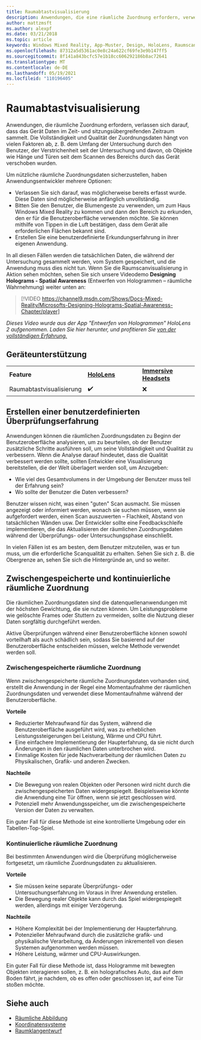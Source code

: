 ```yaml
---
title: Raumabtastvisualisierung
description: Anwendungen, die eine räumliche Zuordnung erfordern, verwenden das Gerät, um Daten im Laufe der Zeit und sitzungsübergreifend zu sammeln.
author: mattzmsft
ms.author: alexpf
ms.date: 03/21/2018
ms.topic: article
keywords: Windows Mixed Reality, App-Muster, Design, HoloLens, Raumscan, räumliche Abbildung, Gitter, Mixed Reality-Headset, Windows Mixed Reality-Headset, Virtual Reality-Headset, HoloLens
ms.openlocfilehash: 87312a5d5361ac0e8c24a622cf69fe3e9b147ff5
ms.sourcegitcommit: 8f141a843bcfc57e1b18cc606292186b8ac72641
ms.translationtype: MT
ms.contentlocale: de-DE
ms.lasthandoff: 05/19/2021
ms.locfileid: "110196405"
---
```

# <a name="room-scan-visualization"></a>Raumabtastvisualisierung

Anwendungen, die räumliche Zuordnung erfordern, verlassen sich darauf, dass das Gerät Daten im Zeit- und sitzungsübergreifenden Zeitraum sammelt. Die Vollständigkeit und Qualität der Zuordnungsdaten hängt von vielen Faktoren ab, z. B. dem Umfang der Untersuchung durch den Benutzer, der Verstrichenheit seit der Untersuchung und davon, ob Objekte wie Hänge und Türen seit dem Scannen des Bereichs durch das Gerät verschoben wurden.

Um nützliche räumliche Zuordnungsdaten sicherzustellen, haben Anwendungsentwickler mehrere Optionen:
* Verlassen Sie sich darauf, was möglicherweise bereits erfasst wurde. Diese Daten sind möglicherweise anfänglich unvollständig.
* Bitten Sie den Benutzer, die Blumengeste zu verwenden, um zum Haus Windows Mixed Reality zu kommen und dann den Bereich zu erkunden, den er für die Benutzeroberfläche verwenden möchte. Sie können mithilfe von Tippen in die Luft bestätigen, dass dem Gerät alle erforderlichen Flächen bekannt sind.
* Erstellen Sie eine benutzerdefinierte Erkundungserfahrung in ihrer eigenen Anwendung.

In all diesen Fällen werden die tatsächlichen Daten, die während der Untersuchung gesammelt werden, vom System gespeichert, und die Anwendung muss dies nicht tun. Wenn Sie die Raumscanvisualisierung in Aktion sehen möchten, sehen Sie sich unsere Videodemo **Designing Holograms - Spatial Awareness** (Entwerfen von Hologrammen – räumliche Wahrnehmung) weiter unten an:

> [!VIDEO https://channel9.msdn.com/Shows/Docs-Mixed-Reality/Microsofts-Designing-Holograms-Spatial-Awareness-Chapter/player]

*Dieses Video wurde aus der App "Entwerfen von Hologrammen" HoloLens 2 aufgenommen. Laden Sie hier herunter, und profitieren Sie [von der vollständigen Erfahrung.](https://aka.ms/dhapp)*

## <a name="device-support"></a>Geräteunterstützung

<table>
    <colgroup>
    <col width="33%" />
    <col width="33%" />
    <col width="33%" />
    </colgroup>
    <tr>
        <td><strong>Feature</strong></td>
        <td><a href="/hololens/hololens1-hardware"><strong>HoloLens</strong></a></td>
        <td><a href="../discover/immersive-headset-hardware-details.md"><strong>Immersive Headsets</strong></a></td>
    </tr>
     <tr>
        <td>Raumabtastvisualisierung</td>
        <td>✔️</td>
        <td>❌</td>
    </tr>
</table>

## <a name="building-a-custom-scanning-experience"></a>Erstellen einer benutzerdefinierten Überprüfungserfahrung

Anwendungen können die räumlichen Zuordnungsdaten zu Beginn der Benutzeroberfläche analysieren, um zu beurteilen, ob der Benutzer zusätzliche Schritte ausführen soll, um seine Vollständigkeit und Qualität zu verbessern. Wenn die Analyse darauf hindeutet, dass die Qualität verbessert werden sollte, sollten Entwickler eine Visualisierung bereitstellen, die der Welt überlagert werden soll, um Anzugeben:
* Wie viel des Gesamtvolumens in der Umgebung der Benutzer muss teil der Erfahrung sein?
* Wo sollte der Benutzer die Daten verbessern?

Benutzer wissen nicht, was einen "guten" Scan ausmacht. Sie müssen angezeigt oder informiert werden, wonach sie suchen müssen, wenn sie aufgefordert werden, einen Scan auszuwerten – Flachkeit, Abstand von tatsächlichen Wänden usw. Der Entwickler sollte eine Feedbackschleife implementieren, die das Aktualisieren der räumlichen Zuordnungsdaten während der Überprüfungs- oder Untersuchungsphase einschließt.

In vielen Fällen ist es am besten, dem Benutzer mitzuteilen, was er tun muss, um die erforderliche Scanqualität zu erhalten. Sehen Sie sich z. B. die Obergrenze an, sehen Sie sich die Hintergründe an, und so weiter.

## <a name="cached-versus-continuous-spatial-mapping"></a>Zwischengespeicherte und kontinuierliche räumliche Zuordnung

Die räumlichen Zuordnungsdaten sind die datenquellenanwendungen mit der höchsten Gewichtung, die sie nutzen können. Um Leistungsprobleme wie gelöschte Frames oder Stuttern zu vermeiden, sollte die Nutzung dieser Daten sorgfältig durchgeführt werden.

Aktive Überprüfungen während einer Benutzeroberfläche können sowohl vorteilhaft als auch schädlich sein, sodass Sie basierend auf der Benutzeroberfläche entscheiden müssen, welche Methode verwendet werden soll.

### <a name="cached-spatial-mapping"></a>Zwischengespeicherte räumliche Zuordnung

Wenn zwischengespeicherte räumliche Zuordnungsdaten vorhanden sind, erstellt die Anwendung in der Regel eine Momentaufnahme der räumlichen Zuordnungsdaten und verwendet diese Momentaufnahme während der Benutzeroberfläche.

**Vorteile**
* Reduzierter Mehraufwand für das System, während die Benutzeroberfläche ausgeführt wird, was zu erheblichen Leistungssteigerungen bei Leistung, Wärme und CPU führt.
* Eine einfachere Implementierung der Haupterfahrung, da sie nicht durch Änderungen in den räumlichen Daten unterbrochen wird.
* Einmalige Kosten für jede Nachverarbeitung der räumlichen Daten zu Physikalischen, Grafik- und anderen Zwecken.

**Nachteile**
* Die Bewegung von realen Objekten oder Personen wird nicht durch die zwischengespeicherten Daten widergespiegelt. Beispielsweise könnte die Anwendung eine Tür öffnen, wenn sie jetzt geschlossen wird.
* Potenziell mehr Anwendungsspeicher, um die zwischengespeicherte Version der Daten zu verwalten.

Ein guter Fall für diese Methode ist eine kontrollierte Umgebung oder ein Tabellen-Top-Spiel.

### <a name="continuous-spatial-mapping"></a>Kontinuierliche räumliche Zuordnung

Bei bestimmten Anwendungen wird die Überprüfung möglicherweise fortgesetzt, um räumliche Zuordnungsdaten zu aktualisieren.

**Vorteile**
* Sie müssen keine separate Überprüfungs- oder Untersuchungserfahrung im Voraus in Ihrer Anwendung erstellen.
* Die Bewegung realer Objekte kann durch das Spiel widergespiegelt werden, allerdings mit einiger Verzögerung.

**Nachteile**
* Höhere Komplexität bei der Implementierung der Haupterfahrung.
* Potenzieller Mehraufwand durch die zusätzliche grafik- und physikalische Verarbeitung, da Änderungen inkrementell von diesen Systemen aufgenommen werden müssen.
* Höhere Leistung, wärmer und CPU-Auswirkungen.

Ein guter Fall für diese Methode ist, dass Hologramme mit bewegten Objekten interagieren sollen, z. B. ein holografisches Auto, das auf dem Boden fährt, je nachdem, ob es offen oder geschlossen ist, auf eine Tür stoßen möchte.

## <a name="see-also"></a>Siehe auch

* [Räumliche Abbildung](spatial-mapping.md)
* [Koordinatensysteme](coordinate-systems.md)
* [Raumklangentwurf](spatial-sound-design.md)